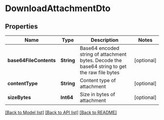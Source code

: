 # DownloadAttachmentDto

## Properties
Name | Type | Description | Notes
------------ | ------------- | ------------- | -------------
**base64FileContents** | **String** | Base64 encoded string of attachment bytes. Decode the base64 string to get the raw file bytes | [optional] 
**contentType** | **String** | Content type of attachment | [optional] 
**sizeBytes** | **Int64** | Size in bytes of attachment | [optional] 

[[Back to Model list]](../README#documentation-for-models) [[Back to API list]](../README#documentation-for-api-endpoints) [[Back to README]](../README)


